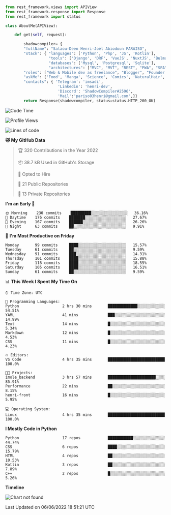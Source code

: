 ###
```python
from rest_framework.views import APIView
from rest_framework.response import Response
from rest_framework import status

class AboutMe(APIView):

    def get(self, request):

        shadowcompiler= {
        "fullName": "Salaou-Deen Henri-Joël Abiodoun PARAISO",
        "stack": { "languages": ['Python', 'Php', 'JS', 'Kotlin'],
                   "tools": ['Django', 'DRF', 'VueJS', 'NuxtJS', 'Bulma', 'Beufy'],
                   "databases": ['Mysql', 'Postgresql', 'Sqlite'],
                   "architectures": ["MVC", "MVT", "REST", "PWA", "SPA"]},        
        "roles": ["Web & Mobile dev as freelance", "Blogger", "Founder at @henrid3v", "Mentor"],
        "askMe": ['Food', 'Manga', 'Science', 'Comics', 'NaturalHair', 'Photography', 'Tech', 'Programming'],
        "contacts": { 'Telegram': 'imsadi',
                       'Linkedin': 'henri-dev',
                       'Discord': 'ShadowCompiler#2596',
                       'Mail':'pariso03henri@gmail.com',}}
        return Response(shadowcompiler, status=status.HTTP_200_OK)

```                    

<!--START_SECTION:waka-->
![Code Time](http://img.shields.io/badge/Code%20Time-0%20secs-blue)

![Profile Views](http://img.shields.io/badge/Profile%20Views-1-blue)

![Lines of code](https://img.shields.io/badge/From%20Hello%20World%20I%27ve%20Written-24%20Thousand%20lines%20of%20code-blue)

**🐱 My GitHub Data** 

> 🏆 320 Contributions in the Year 2022
 > 
> 📦 38.7 kB Used in GitHub's Storage 
 > 
> 💼 Opted to Hire
 > 
> 📜 21 Public Repositories 
 > 
> 🔑 13 Private Repositories  
 > 
**I'm an Early 🐤** 

```text
🌞 Morning    230 commits    █████████░░░░░░░░░░░░░░░░   36.16% 
🌆 Daytime    176 commits    ███████░░░░░░░░░░░░░░░░░░   27.67% 
🌃 Evening    167 commits    ██████░░░░░░░░░░░░░░░░░░░   26.26% 
🌙 Night      63 commits     ██░░░░░░░░░░░░░░░░░░░░░░░   9.91%

```
📅 **I'm Most Productive on Friday** 

```text
Monday       99 commits     ████░░░░░░░░░░░░░░░░░░░░░   15.57% 
Tuesday      61 commits     ██░░░░░░░░░░░░░░░░░░░░░░░   9.59% 
Wednesday    91 commits     ███░░░░░░░░░░░░░░░░░░░░░░   14.31% 
Thursday     101 commits    ████░░░░░░░░░░░░░░░░░░░░░   15.88% 
Friday       118 commits    ████░░░░░░░░░░░░░░░░░░░░░   18.55% 
Saturday     105 commits    ████░░░░░░░░░░░░░░░░░░░░░   16.51% 
Sunday       61 commits     ██░░░░░░░░░░░░░░░░░░░░░░░   9.59%

```


📊 **This Week I Spent My Time On** 

```text
⌚︎ Time Zone: UTC

💬 Programming Languages: 
Python                   2 hrs 30 mins       █████████████░░░░░░░░░░░░   54.51% 
YAML                     41 mins             ███░░░░░░░░░░░░░░░░░░░░░░   14.99% 
Text                     14 mins             █░░░░░░░░░░░░░░░░░░░░░░░░   5.34% 
Markdown                 12 mins             █░░░░░░░░░░░░░░░░░░░░░░░░   4.53% 
CSS                      11 mins             █░░░░░░░░░░░░░░░░░░░░░░░░   4.23%

🔥 Editors: 
VS Code                  4 hrs 35 mins       █████████████████████████   100.0%

🐱‍💻 Projects: 
imole_backend            3 hrs 57 mins       █████████████████████░░░░   85.91% 
Performance              22 mins             ██░░░░░░░░░░░░░░░░░░░░░░░   8.15% 
henri-front              16 mins             █░░░░░░░░░░░░░░░░░░░░░░░░   5.95%

💻 Operating System: 
Linux                    4 hrs 35 mins       █████████████████████████   100.0%

```

**I Mostly Code in Python** 

```text
Python                   17 repos            ███████████░░░░░░░░░░░░░░   44.74% 
CSS                      6 repos             ████░░░░░░░░░░░░░░░░░░░░░   15.79% 
HTML                     4 repos             ██░░░░░░░░░░░░░░░░░░░░░░░   10.53% 
Kotlin                   3 repos             ██░░░░░░░░░░░░░░░░░░░░░░░   7.89% 
C++                      2 repos             █░░░░░░░░░░░░░░░░░░░░░░░░   5.26%

```


**Timeline**

![Chart not found](https://raw.githubusercontent.com/shadowcompiler/shadowcompiler/main/charts/bar_graph.png) 


 Last Updated on 06/06/2022 18:51:21 UTC
<!--END_SECTION:waka-->
